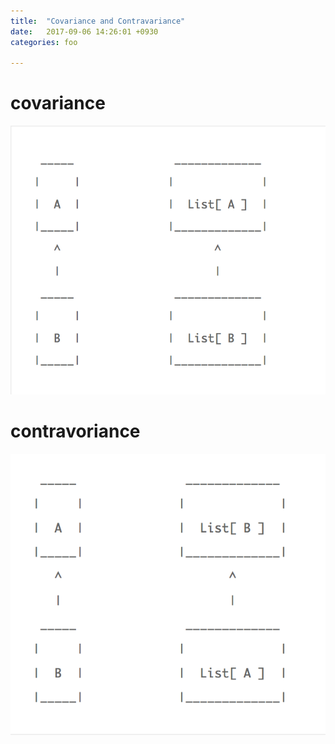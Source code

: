 ```yaml
---
title:  "Covariance and Contravariance"
date:   2017-09-06 14:26:01 +0930
categories: foo

---
```


covariance
===
![Covariance](\img\covariant.png "covariance")

contravoriance
===
![Contravariance](\img\contravariant.png "contravirance")